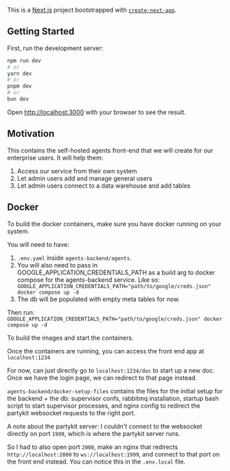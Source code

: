 This is a [Next.js](https://nextjs.org/) project bootstrapped with [`create-next-app`](https://github.com/vercel/next.js/tree/canary/packages/create-next-app).

## Getting Started

First, run the development server:

```bash
npm run dev
# or
yarn dev
# or
pnpm dev
# or
bun dev
```

Open [http://localhost:3000](http://localhost:3000) with your browser to see the result.

## Motivation

This contains the self-hosted agents front-end that we will create for our enterprise users. It will help them:

1. Access our service from their own system
2. Let admin users add and manage general users
3. Let admin users connect to a data warehouse and add tables

## Docker

To build the docker containers, make sure you have docker running on your system.

You will need to have:

1. `.env.yaml` inside `agents-backend/agents`.
2. You will also need to pass in GOOGLE_APPLICATION_CREDENTIALS_PATH as a build arg to docker compose for the agents-backend service. Like so: ` GOOGLE_APPLICATION_CREDENTIALS_PATH="path/to/google/creds.json" docker compose up -d`
3. The db will be populated with empty meta tables for now.

Then run:
`GOOGLE_APPLICATION_CREDENTIALS_PATH="path/to/google/creds.json" docker compose up -d`

To build the images and start the containers.

Once the containers are running, you can access the front end app at `localhost:1234`

For now, can just directly go to `localhost:1234/doc` to start up a new doc. Once we have the login page, we can redirect to that page instead.

`agents-backend/docker-setup-files` contains the files for the initial setup for the backend + the db: supervisor confs, rabbitmq installation, startup bash script to start supervisor processes, and nginx config to redirect the partykit websocket requests to the right port.

A note about the partykit server: I couldn't connect to the websocket directly on port `1999`, which is where the partykit server runs.

So I had to also open port `2000`, make an nginx that redirects `http://localhost:2000` to `ws://localhost:1999`, and connect to that port on the front end instead. You can notice this in the `.env.local` file.
